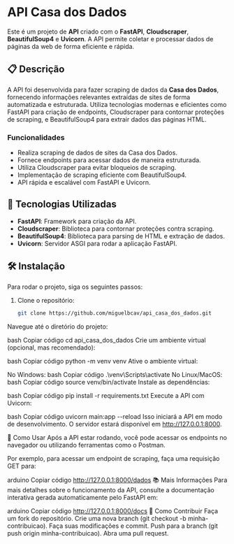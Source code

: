 # API Casa dos Dados

Este é um projeto de **API** criado com o **FastAPI**, **Cloudscraper**, **BeautifulSoup4** e **Uvicorn**. A API permite coletar e processar dados de páginas da web de forma eficiente e rápida.

## 📋 Descrição

A API foi desenvolvida para fazer scraping de dados da **Casa dos Dados**, fornecendo informações relevantes extraídas de sites de forma automatizada e estruturada. Utiliza tecnologias modernas e eficientes como FastAPI para criação de endpoints, Cloudscraper para contornar proteções de scraping, e BeautifulSoup4 para extrair dados das páginas HTML.

### Funcionalidades
- Realiza scraping de dados de sites da Casa dos Dados.
- Fornece endpoints para acessar dados de maneira estruturada.
- Utiliza Cloudscraper para evitar bloqueios de scraping.
- Implementação de scraping eficiente com BeautifulSoup4.
- API rápida e escalável com FastAPI e Uvicorn.

## 🚀 Tecnologias Utilizadas

- **FastAPI**: Framework para criação da API.
- **Cloudscraper**: Biblioteca para contornar proteções contra scraping.
- **BeautifulSoup4**: Biblioteca para parsing de HTML e extração de dados.
- **Uvicorn**: Servidor ASGI para rodar a aplicação FastAPI.

## 🛠️ Instalação

Para rodar o projeto, siga os seguintes passos:

1. Clone o repositório:
   ```bash
   git clone https://github.com/miguelbcav/api_casa_dos_dados.git
Navegue até o diretório do projeto:

bash
Copiar código
cd api_casa_dos_dados
Crie um ambiente virtual (opcional, mas recomendado):

bash
Copiar código
python -m venv venv
Ative o ambiente virtual:

No Windows:
bash
Copiar código
.\venv\Scripts\activate
No Linux/MacOS:
bash
Copiar código
source venv/bin/activate
Instale as dependências:

bash
Copiar código
pip install -r requirements.txt
Execute a API com Uvicorn:

bash
Copiar código
uvicorn main:app --reload
Isso iniciará a API em modo de desenvolvimento. O servidor estará disponível em http://127.0.0.1:8000.

🚀 Como Usar
Após a API estar rodando, você pode acessar os endpoints no navegador ou utilizando ferramentas como o Postman.

Por exemplo, para acessar um endpoint de scraping, faça uma requisição GET para:

arduino
Copiar código
http://127.0.0.1:8000/dados
📚 Mais Informações
Para mais detalhes sobre o funcionamento da API, consulte a documentação interativa gerada automaticamente pelo FastAPI em:

arduino
Copiar código
http://127.0.0.1:8000/docs
💬 Como Contribuir
Faça um fork do repositório.
Crie uma nova branch (git checkout -b minha-contribuicao).
Faça suas modificações e commit.
Push para a branch (git push origin minha-contribuicao).
Abra uma pull request.
